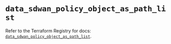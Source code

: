 # `data_sdwan_policy_object_as_path_list`

Refer to the Terraform Registry for docs: [`data_sdwan_policy_object_as_path_list`](https://registry.terraform.io/providers/ciscodevnet/sdwan/0.8.0/docs/data-sources/policy_object_as_path_list).
